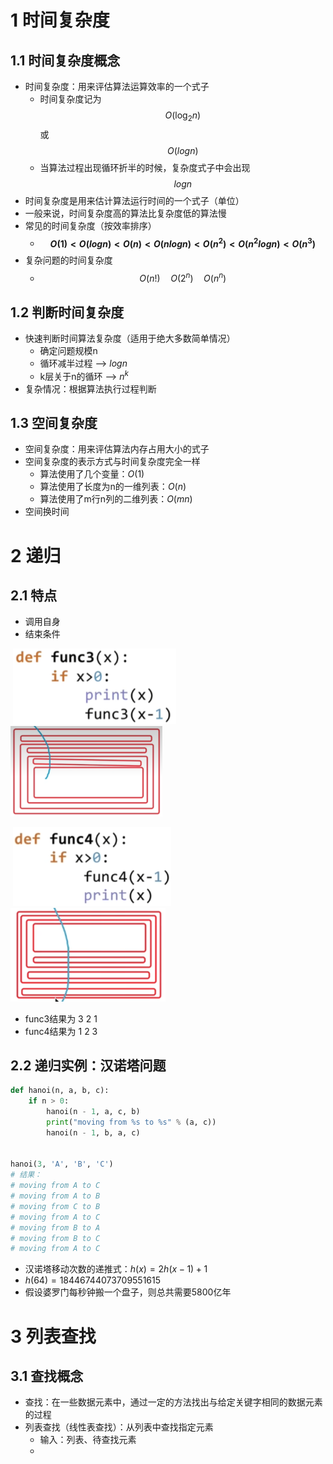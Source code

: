 # 1 时间复杂度

## 1.1 时间复杂度概念

* 时间复杂度：用来评估算法运算效率的一个式子
  * 时间复杂度记为$$O({\log_2n})$$或$$O(logn)$$
  * 当算法过程出现循环折半的时候，复杂度式子中会出现$$logn$$
* 时间复杂度是用来估计算法运行时间的一个式子（单位）
* 一般来说，时间复杂度高的算法比复杂度低的算法慢
* 常见的时间复杂度（按效率排序）
  * **$$O(1)<O(logn)<O(n)<O(nlogn)<O(n^2)<O(n^2logn)<O(n^3)$$**
* 复杂问题的时间复杂度
  * $$O(n!)\quad O(2^n)\quad O(n^n)$$

## 1.2 判断时间复杂度

* 快速判断时间算法复杂度（适用于绝大多数简单情况）
  * 确定问题规模n
  * 循环减半过程 –> $logn$
  * k层关于n的循环 –> $n^k$
* 复杂情况：根据算法执行过程判断

## 1.3 空间复杂度

* 空间复杂度：用来评估算法内存占用大小的式子
* 空间复杂度的表示方式与时间复杂度完全一样
  * 算法使用了几个变量：$O(1)$
  * 算法使用了长度为n的一维列表：$O(n)$                                                                                    
  * 算法使用了m行n列的二维列表：$O(mn)$
* 空间换时间

# 2 递归

## 2.1 特点

* 调用自身
* 结束条件

​         ![image-20221101191913754](Algorithm.assets/image-20221101191913754.png)          <img src="Algorithm.assets/image-20221101191951948.png" alt="image-20221101191951948" style="zoom:67%;" /> 



​         ![image-20221101192051502](Algorithm.assets/image-20221101192051502.png)           <img src="Algorithm.assets/image-20221101192116906.png" alt="image-20221101192116906" style="zoom:67%;" />

* func3结果为 3 2 1
* func4结果为 1 2 3

## 2.2 递归实例：汉诺塔问题

```python
def hanoi(n, a, b, c):
    if n > 0:
        hanoi(n - 1, a, c, b)
        print("moving from %s to %s" % (a, c))
        hanoi(n - 1, b, a, c)


hanoi(3, 'A', 'B', 'C')
# 结果：
# moving from A to C
# moving from A to B
# moving from C to B
# moving from A to C
# moving from B to A
# moving from B to C
# moving from A to C
```

* 汉诺塔移动次数的递推式：$h(x)=2h(x-1)+1$
* $h(64)=18446744073709551615$
* 假设婆罗门每秒钟搬一个盘子，则总共需要5800亿年

# 3 列表查找

## 3.1 查找概念

* 查找：在一些数据元素中，通过一定的方法找出与给定关键字相同的数据元素的过程
* 列表查找（线性表查找）：从列表中查找指定元素
  * 输入：列表、待查找元素
  * 
